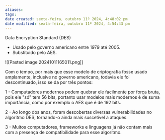 ```yaml
---
aliases: 
tags: 
date created: sexta-feira, outubro 11º 2024, 4:48:02 pm
date modified: sexta-feira, outubro 11º 2024, 4:54:43 pm
---
```

Data Encryption Standard (DES)

- Usado pelo governo americano entre 1979 até 2005.
- Substituido pelo AES.

![[Pasted image 20241011165011.png]]

Com o tempo, por mais que esse modelo de criptografia fosse usado amplamente, inclusive no governo americano, todavia ele foi descontinuado, isso se da por três pontos:

1 - Computadores modernos podem quebrar ele facilmente por força bruta, pois ele "só" tem 56 bits, portanto usar modelos mais modernos é de suma importância, como por exemplo o AES que é de 192 bits.

2 - Ao longo dos anos, foram descobertas diversas vulnerabilidades no algoritmo DES, tornando-o ainda mais suscetível a ataques.

3 - Muitos computadores, frameworks e linguagens já não contam mais com a presença de compatibilidade para esse algoritmo.